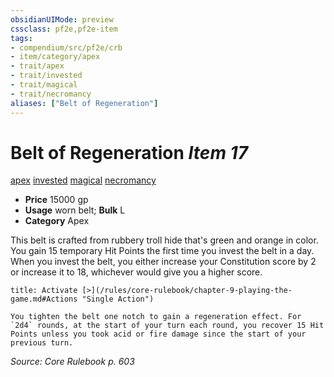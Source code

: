 ```yaml
---
obsidianUIMode: preview
cssclass: pf2e,pf2e-item
tags:
- compendium/src/pf2e/crb
- item/category/apex
- trait/apex
- trait/invested
- trait/magical
- trait/necromancy
aliases: ["Belt of Regeneration"]
---
```

# Belt of Regeneration *Item 17*  
[apex](/rules/traits/apex.md)  [invested](/rules/traits/invested.md)  [magical](/rules/traits/magical.md)  [necromancy](/rules/traits/necromancy.md)  

- **Price** 15000 gp
- **Usage** worn belt; **Bulk** L
- **Category** Apex

This belt is crafted from rubbery troll hide that's green and orange in color. You gain 15 temporary Hit Points the first time you invest the belt in a day. When you invest the belt, you either increase your Constitution score by 2 or increase it to 18, whichever would give you a higher score.

```ad-embed-ability
title: Activate [>](/rules/core-rulebook/chapter-9-playing-the-game.md#Actions "Single Action")

You tighten the belt one notch to gain a regeneration effect. For `2d4` rounds, at the start of your turn each round, you recover 15 Hit Points unless you took acid or fire damage since the start of your previous turn.
```

*Source: Core Rulebook p. 603*